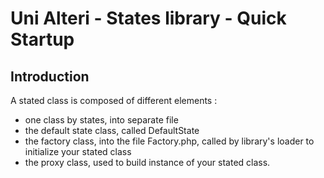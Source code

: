 Uni Alteri - States library - Quick Startup
===========================================

Introduction
------------
A stated class is composed of different elements :
* one class by states, into separate file
* the default state class, called DefaultState
* the factory class, into the file Factory.php, called by library's loader to initialize your stated class
* the proxy class, used to build instance of your stated class.